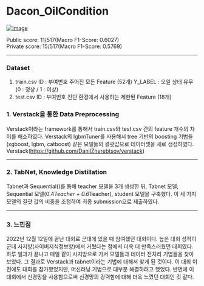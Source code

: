 # Dacon_OilCondition
[![image](https://github.com/user-attachments/assets/319914e9-e628-499b-986b-abbfff92d0e7)](https://dacon.io/competitions/official/236013/overview/description)

Public score: 11/517(Macro F1-Score: 0.6027)  
Private score: 15/517(Macro F1-Score: 0.5769)  
*** 
### Dataset
1. train.csv
ID : 부여번호
주어진 모든 Feature (52개)
Y_LABEL : 오일 상태 유무 (0 : 정상 / 1 : 이상)
2. test.csv 
ID : 부여번호
진단 환경에서 사용하는 제한된 Feature (18개)

### 1. Verstack을 통한 Data Preprocessing
 Verstack이라는 framework를 통해서 train.csv와 test.csv 간의 feature 개수의 차이를 해소하였다. Verstack의 lgbmTuner를 사용해서 tree 기반의 boosting 기법들(xgboost, lgbm, catboost) 같은 모델들의 결괏값으로 데이터셋을 새로 생성하였다.
 Verstack(https://github.com/DanilZherebtsov/verstack)
***
### 2. TabNet, Knowledge Distillation
 Tabnet과 Sequential()를 통해 teacher 모델을 3개 생성한 뒤, Tabnet 모델, Sequential 모델(0.4*Teacher + 0.6*Teacher), student 모델을 구축했다. 이 세 가지 모델의 결괏 값의 비중을 조정하여 최종 submission으로 제출하였다.
***
### 3. 느낀점
 2022년 12월 12일에 끝난 대회로 군대에 있을 때 참여했던 대회이다. 높은 대회 성적이 군대 사지방(사이버지식정보방)에서 거뒀다는 점에서 더욱 더 만족스러웠던 대회였다. 하루 일과가 끝나고 매일 같이 사지방으로 가서 모델들과 데이터 전처리 기법들을 찾아보았다. 그 결과로 Verstack과 tabnet이라는 기법에 대해서 찾게 된 것이다.
  이 대회 이전에도 대회를 참가했었지만, 머신러닝 기법으로 대부분 해결하려고 했었다. 반면에 이 대회에서 신경망을 사용함으로써 신경망의 강력함에 대해 더욱 느꼈던 대회인 것 같다. 
